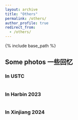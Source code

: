 ```yaml
---
layout: archive
title: "Others"
permalink: /others/
author_profile: true
redirect_from: 
  - /others/
---
```

{% include base_path %}


## Some photos 一些回忆



### In USTC

<img src="https://xiaoli-cn.github.io/images/atUSTC.jpg" alt="">


### In Harbin 2023


<img src="https://xiaoli-cn.github.io/images/inHaarbin.png" alt="">

### In Xinjiang 2024


<img src="https://xiaoli-cn.github.io/images/Xinjiang2024.jpeg" alt="">

